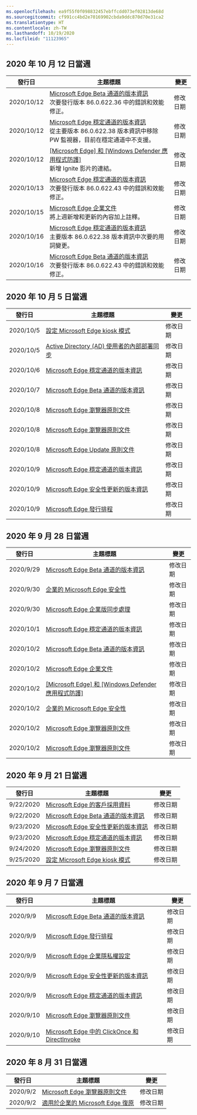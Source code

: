 ```yaml
---
ms.openlocfilehash: ea9f55f0f098832457ebffcdd073ef02813de68d
ms.sourcegitcommit: cf991cc4bd2e70169902cbda9ddc870d70e31ca2
ms.translationtype: HT
ms.contentlocale: zh-TW
ms.lasthandoff: 10/19/2020
ms.locfileid: "11123965"
---
```

<!-- This file is generated automatically each week. Changes made to this file will be overwritten.-->


## 2020 年 10 月 12 日當週


| 發行日 |主題標題 | 變更 |
|------|------------|--------|
| 2020/10/12 | [Microsoft Edge Beta 通道的版本資訊](/DeployEdge/microsoft-edge-relnote-beta-channel)<br>次要發行版本 86.0.622.36 中的錯誤和效能修正。 | 修改日期 |
| 2020/10/12 | [Microsoft Edge 穩定通道的版本資訊](/DeployEdge/microsoft-edge-relnote-stable-channel)<br>從主要版本 86.0.622.38 版本資訊中移除 PW 監視器，目前在穩定通道中不支援。 | 修改日期 |
| 2020/10/12 | [[Microsoft Edge] 和 [Windows Defender 應用程式防護]](/DeployEdge/microsoft-edge-security-windows-defender-application-guard)<br>新增 Ignite 影片的連結。 | 修改日期 |
| 2020/10/13 | [Microsoft Edge 穩定通道的版本資訊](/DeployEdge/microsoft-edge-relnote-stable-channel)<br>次要發行版本 86.0.622.43 中的錯誤和效能修正。 | 修改日期 |
| 2020/10/15 | [Microsoft Edge 企業文件](/DeployEdge/index)<br>將上週新增和更新的內容加上註釋。 | 修改日期 |
| 2020/10/16 | [Microsoft Edge 穩定通道的版本資訊](/DeployEdge/microsoft-edge-relnote-stable-channel)<br>主要版本 86.0.622.38 版本資訊中次要的用詞變更。 | 修改日期 |
| 2020/10/16 | [Microsoft Edge Beta 通道的版本資訊](/DeployEdge/microsoft-edge-relnote-beta-channel)<br>次要發行版本 86.0.622.43 中的錯誤和效能修正。 | 修改日期 |


## 2020 年 10 月 5 日當週


| 發行日 |主題標題 | 變更 |
|------|------------|--------|
| 2020/10/5 | [設定 Microsoft Edge kiosk 模式](/DeployEdge/microsoft-edge-configure-kiosk-mode) | 修改日期 |
| 2020/10/5 | [Active Directory (AD) 使用者的內部部署同步](/DeployEdge/microsoft-edge-on-premises-sync) | 修改日期 |
| 2020/10/6 | [Microsoft Edge 穩定通道的版本資訊](/DeployEdge/microsoft-edge-relnote-stable-channel) | 修改日期 |
| 2020/10/7 | [Microsoft Edge Beta 通道的版本資訊](/DeployEdge/microsoft-edge-relnote-beta-channel) | 修改日期 |
| 2020/10/8 | [Microsoft Edge 瀏覽器原則文件](/DeployEdge/browser-policies/microsoft-edge-policies) | 修改日期 |
| 2020/10/8 | [Microsoft Edge 瀏覽器原則文件](/DeployEdge/microsoft-edge-policies) | 修改日期 |
| 2020/10/8 | [Microsoft Edge Update 原則文件](/DeployEdge/microsoft-edge-update-policies) | 修改日期 |
| 2020/10/9 | [Microsoft Edge 穩定通道的版本資訊](/DeployEdge/microsoft-edge-relnote-stable-channel) | 修改日期 |
| 2020/10/9 | [Microsoft Edge 安全性更新的版本資訊](/DeployEdge/microsoft-edge-relnotes-security) | 修改日期 |
| 2020/10/9 | [Microsoft Edge 發行排程](/DeployEdge/microsoft-edge-release-schedule) | 修改日期 |


## 2020 年 9 月 28 日當週


| 發行日 |主題標題 | 變更 |
|------|------------|--------|
| 2020/9/29 | [Microsoft Edge Beta 通道的版本資訊](/DeployEdge/microsoft-edge-relnote-beta-channel) | 修改日期 |
| 2020/9/30 | [企業的 Microsoft Edge 安全性](/DeployEdge/ms-edge-security-for-business) | 修改日期 |
| 2020/9/30 | [Microsoft Edge 企業版同步處理](/DeployEdge/microsoft-edge-enterprise-sync) | 修改日期 |
| 2020/10/1 | [Microsoft Edge 穩定通道的版本資訊](/DeployEdge/microsoft-edge-relnote-stable-channel) | 修改日期 |
| 2020/10/2 | [Microsoft Edge Beta 通道的版本資訊](/DeployEdge/microsoft-edge-relnote-beta-channel) | 修改日期 |
| 2020/10/2 | [Microsoft Edge 企業文件](/DeployEdge/index) | 修改日期 |
| 2020/10/2 | [[Microsoft Edge] 和 [Windows Defender 應用程式防護]](/DeployEdge/microsoft-edge-security-windows-defender-application-guard) | 修改日期 |
| 2020/10/2 | [企業的 Microsoft Edge 安全性](/DeployEdge/ms-edge-security-for-business) | 修改日期 |
| 2020/10/2 | [Microsoft Edge 瀏覽器原則文件](/DeployEdge/browser-policies/microsoft-edge-policies) | 修改日期 |
| 2020/10/2 | [Microsoft Edge 瀏覽器原則文件](/DeployEdge/microsoft-edge-policies) | 修改日期 |


## 2020 年 9 月 21 日當週


| 發行日 |主題標題 | 變更 |
|------|------------|--------|
| 9/22/2020 | [Microsoft Edge 的客戶採用資料](/DeployEdge/microsoft-edge-customer-adoption-kit) | 修改日期 |
| 9/22/2020 | [Microsoft Edge Beta 通道的版本資訊](/DeployEdge/microsoft-edge-relnote-beta-channel) | 修改日期 |
| 9/23/2020 | [Microsoft Edge 安全性更新的版本資訊](/DeployEdge/microsoft-edge-relnotes-security) | 修改日期 |
| 9/23/2020 | [Microsoft Edge 穩定通道的版本資訊](/DeployEdge/microsoft-edge-relnote-stable-channel) | 修改日期 |
| 9/24/2020 | [Microsoft Edge 瀏覽器原則文件](/DeployEdge/microsoft-edge-policies) | 修改日期 |
| 9/25/2020 | [設定 Microsoft Edge kiosk 模式](/DeployEdge/microsoft-edge-configure-kiosk-mode) | 修改日期 |


## 2020 年 9 月 7 日當週


| 發行日 |主題標題 | 變更 |
|------|------------|--------|
| 2020/9/9 | [Microsoft Edge Beta 通道的版本資訊](/DeployEdge/microsoft-edge-relnote-beta-channel) | 修改日期 |
| 2020/9/9 | [Microsoft Edge 發行排程](/DeployEdge/microsoft-edge-release-schedule) | 修改日期 |
| 2020/9/9 | [Microsoft Edge 企業隱私權設定](/DeployEdge/microsoft-edge-enterprise-privacy-settings) | 修改日期 |
| 2020/9/9 | [Microsoft Edge 安全性更新的版本資訊](/DeployEdge/microsoft-edge-relnotes-security) | 修改日期 |
| 2020/9/9 | [Microsoft Edge 穩定通道的版本資訊](/DeployEdge/microsoft-edge-relnote-stable-channel) | 修改日期 |
| 2020/9/10 | [Microsoft Edge 瀏覽器原則文件](/DeployEdge/microsoft-edge-policies) | 修改日期 |
| 2020/9/10 | [Microsoft Edge 中的 ClickOnce 和 DirectInvoke](/DeployEdge/edge-learn-more-co-di) | 修改日期 |


## 2020 年 8 月 31 日當週


| 發行日 |主題標題 | 變更 |
|------|------------|--------|
| 2020/9/2 | [Microsoft Edge 瀏覽器原則文件](/DeployEdge/microsoft-edge-policies) | 修改日期 |
| 2020/9/2 | [適用於企業的 Microsoft Edge 復原](/DeployEdge/edge-learnmore-rollback) | 修改日期 |
